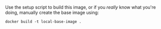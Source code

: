 Use the setup script to build this image, or if you *really*
know what you're doing, manually create the base image using:

```
docker build -t local-base-image .
```
